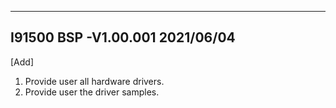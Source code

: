 -------------
I91500 BSP -V1.00.001 2021/06/04
-------------
[Add]
1. Provide user all hardware drivers.
2. Provide user the driver samples.